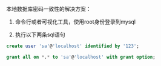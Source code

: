 本地数据库密码一致性的解决方案：

1. 命令行或者可视化工具，使用root身份登录到mysql

2. 执行以下两条sql语句
```sql
create user 'sa'@'localhost' identified by '123';

grant all on *.* to 'sa'@'localhost' with grant option;
```
